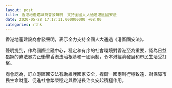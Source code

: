 ```yaml
---
layout: post
title: 香港地產建設商會發聲明　支持全國人大通過港區國安法
date: 2020-05-28 17:17:11.000000000 +08:00
categories: rthk
---
```


香港地產建設商會發聲明，表示全力支持全國人大通過《港區國安法》。

聲明提到，作為國際金融中心，穩定和有序的社會環境對香港至為重要，認為日益猖獗的違法暴力正衝擊香港法治根基和一國兩制，令本港經濟發展和巿民生活受打擊。

商會認為，訂立港區國安法有助維護國家安全，捍衛一國兩制行穩致遠，對保障巿民生命財產、促進社會繁榮穩定與香港長治久安起積極作用。
